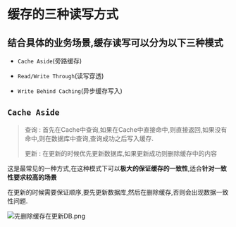 # 缓存的三种读写方式

## 结合具体的业务场景,缓存读写可以分为以下三种模式

* `Cache Aside`(旁路缓存)

* `Read/Write Through`(读写穿透)

* `Write Behind Caching`(异步缓存写入)

## `Cache Aside`

> 查询 : 首先在Cache中查询,如果在Cache中直接命中,则直接返回,如果没有命中,则在数据库中查询,查询成功之后写入缓存.
> 
> 更新 : 在更新的时候优先更新数据库,如果更新成功则删除缓存中的内容

这是最常见的一种方式,在这种模式下可以**极大的保证缓存的一致性**,适合**针对一致性要求较高的场景**

在更新的时候需要保证顺序,要先更新数据库,然后在删除缓存,否则会出现数据一致性问题.

![先删除缓存在更新DB.png](https://raw.githubusercontent.com/AstoriaMalfoy/ImageRepository/main/2021/12/26-17-39-25-%E5%85%88%E5%88%A0%E9%99%A4%E7%BC%93%E5%AD%98%E5%9C%A8%E6%9B%B4%E6%96%B0DB.png)
